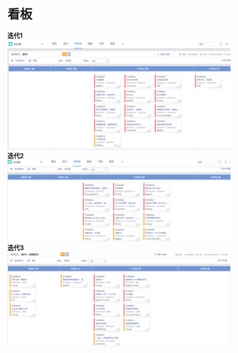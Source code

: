 # 看板
**迭代1**
![1](./imgs/KANBAN-1.PNG)
**迭代2**
![2](./imgs/KANBAN-2.PNG)
**迭代3**
![3](./imgs/KANBAN-3.PNG)